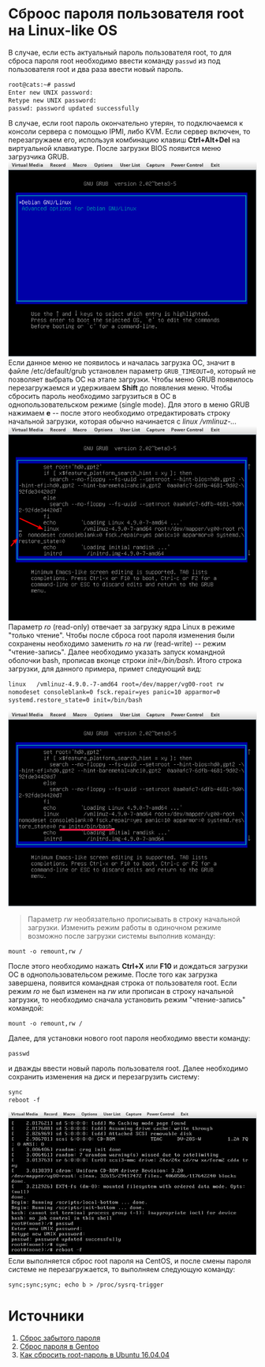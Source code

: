 # Сброос пароля пользователя root на Linux-like OS
В случае, если есть актуальный пароль пользователя root, то для сброса пароля root необходимо ввести команду `passwd` из под пользователя root и два раза ввести новый пароль.
```
root@cats:~# passwd
Enter new UNIX password:
Retype new UNIX password:
passwd: password updated successfully
```
В случае, если root пароль окончательно утерян, то подключаемся к консоли сервера с помощью IPMI, либо KVM. Если сервер включен, то перезагружаем его, используя комбинацию клавиш **Ctrl+Alt+Del** на виртуальной клавиатуре. После загрузки BIOS появится меню загрузчика GRUB.
![Меню загрузчика GRUB](grub-debian.png)
Если данное меню не появилось и началась загрузка ОС, значит в файле /etc/default/grub установлен параметр `GRUB_TIMEOUT=0`, который не позволяет выбрать ОС на этапе загрузки. Чтобы меню GRUB появилось перезагружаемся и удерживаем **Shift** до появления меню.
Чтобы сбросить пароль необходимо загрузиться в ОС в однопользовательском режиме (single mode). Для этого в меню GRUB нажимаем **e** -- после этого необходимо отредактировать строку начальной загрузки, которая обычно начинается с *linux /vmlinuz-...*
![Редактирование начальной загрузки](grub-edit-line.png)
Параметр *ro* (read-only) отвечает за загрузку ядра Linux в режиме "только чтение". Чтобы после сброса root пароля изменения были сохранены необходимо заменить *ro* на *rw* (read-write) -- режим "чтение-запись". Далее необходимо указать запуск командной оболочки bash, прописав вконце строки *init=/bin/bash*. Итого строка загрузки, для данного примера, примет следующий вид:
```
linux	/vmlinuz-4.9.0.-7-amd64 root=/dev/mapper/vg00-root rw nomodeset consoleblank=0 fsck.repair=yes panic=10 apparmor=0 systemd.restore_state=0 init=/bin/bash
```
![Редактирование начальной загрузки](grub-edit-line2.png)
>Параметр *rw* необязательно прописывать в строку начальной загрузки. Изменить режим работы в одиночном режиме возможно после загрузки системы выполнив команду:
```
mount -o remount,rw /
```

После этого необходимо нажать **Ctrl+X** или **F10** и дождаться загрузки ОС в однопользовательсом режиме. После того как загрузка завершена, появится командная строка от пользователя root. Если режим *ro* не был изменен на *rw* или прописан в строку начальной загрузки, то необходимо сначала установить режим "чтение-запись" командой:
```
mount -o remount,rw /
```
Далее, для установки нового root пароля необходимо ввести команду:
```
passwd
```
и дважды ввести новый пароль пользователя root. Далее необходимо сохранить изменения на диск и перезагрузить систему:
```
sync
reboot -f
```
![После загрузки в single mode](after-boot.png)
Если выполняется сброс root пароля на CentOS, и после смены пароля системе не перезагружается, то выполняем следующую команду:
```
sync;sync;sync; echo b > /proc/sysrq-trigger
```

# Источники
1. [Сброс забытого пароля](http://help.ubuntu.ru/wiki/%D1%81%D0%B1%D1%80%D0%BE%D1%81_%D0%BF%D0%B0%D1%80%D0%BE%D0%BB%D1%8F)
2. [Сброс пароля в Gentoo](https://losst.ru/sbros-parolya-v-gentoo)
3. [Как сбросить root-пароль в Ubuntu 16.04.04](https://www.servers.ru/knowledge/linux-administration/how-to-reset-the-root-password-on-ubuntu-16_04)